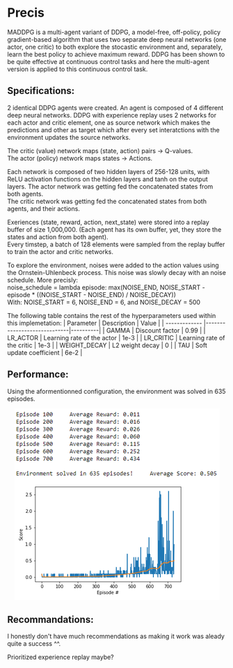 # Precis

MADDPG is a multi-agent variant of DDPG, a model-free, off-policy, policy gradient-based algorithm that uses two separate deep neural networks (one actor, one critic) to both explore the stocastic environment and, separately, learn the best policy to achieve maximum reward. DDPG has been shown to be quite effective at continuous control tasks and here the multi-agent version is applied to this continuous control task.

## Specifications: 

2 identical DDPG agents were created. 
An agent is composed of 4 different deep neural networks. DDPG with experience replay uses 2 networks for each actor and critic element, one as source network which makes the predictions and other as target which after every set interatctions with the environment updates the source networks.  

The critic (value) network maps (state, action) pairs -> Q-values.  
The actor (policy) network maps states -> Actions.  

Each network is composed of two hidden layers of 256-128 units, with ReLU activation functions on the hidden layers and tanh on the output layers. 
The actor network was getting fed the concatenated states from both agents.  
The critic network was getting fed the concatenated states from both agents, and their actions.

Exeriences (state, reward, action, next_state) were stored into a replay buffer of size 1,000,000. (Each agent has its own buffer, yet, they store the states and action from both agent).  
Every timstep, a batch of 128 elements were sampled from the replay buffer to train the actor and critic networks.  
  
To explore the environment, noises were added to the action values using the Ornstein-Uhlenbeck process. This noise was slowly decay with an noise schedule. More precisly:  
noise_schedule = lambda episode: max(NOISE_END, NOISE_START - episode * ((NOISE_START - NOISE_END) / NOISE_DECAY))  
With: NOISE_START = 6, NOISE_END = 6, and NOISE_DECAY = 500


   
The following table contains the rest of the hyperparameters used within this implemetation:
| Parameter     | Description                 | Value    |
| ------------- |-----------------------------|----------|
| GAMMA         | Discount factor             | 0.99     |
| LR_ACTOR      | Learning rate of the actor  | 1e-3     |
| LR_CRITIC     | Learning rate of the critic | 1e-3     |
| WEIGHT_DECAY  | L2 weight decay             | 0        |
| TAU           | Soft update coefficient     | 6e-2     |


## Performance: 
Using the aformentionned configuration, the environment was solved in 635 episodes.
<p align="center">
  <img src="https://github.com/ClemPalf/Deep-RL-agents/blob/main/MADDPG/images/Results.png"/>
</p>

## Recommandations: 
I honestly don't have much recommendations as making it work was aleady quite a success ^^.  

Prioritized experience replay maybe?

